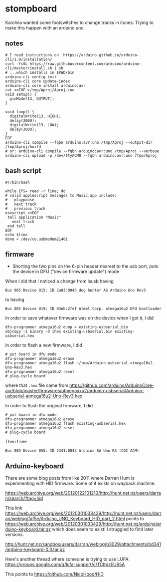 stompboard
==========

Karolina wanted some footswitches to change tracks in itunes.
Trying to make this happen with an arduino uno.

notes
-----

```
# I read instructions on  https://arduino.github.io/arduino-cli/1.0/installation/
curl -fsSL https://raw.githubusercontent.com/arduino/arduino-cli/master/install.sh | sh
# ...which installs in $PWD/bin
arduino-cli config init
arduino-cli core update-index
arduino-cli core install arduino:avr
cat <<EOF >/tmp/Aproj/Aproj.ino
void setup() {
  pinMode(13, OUTPUT);
}

void loop() {
  digitalWrite(13, HIGH);
  delay(3000);
  digitalWrite(13, LOW);
  delay(3000);
}
EOF
arduino-cli compile --fqbn arduino:avr:uno /tmp/Aproj --output-dir /tmp/Aproj/build
# or: arduino-cli compile --fqbn arduino:avr:uno /tmp/Aproj --verbose
arduino-cli upload -p /dev/ttyACM0 --fqbn arduino:avr:uno /tmp/Aproj
```

bash script
-----------

```
#!/bin/bash

while IFS= read -r line; do
# valid applescript messages to Music.app include:
#   playpause
#   next track
#   previous track
osascript <<EOF
 tell application "Music"
   next track
 end tell
EOF
echo $line
done < /dev/cu.usbmodem21401
```

firmware
--------

- Shorting the two pins on the 6-pin header nearest to the usb port,
  puts the device in DFU ("device firmware update") mode

When I did that I noticed a change from lsusb having
```
Bus 005 Device 015: ID 2a03:0043 dog hunter AG Arduino Uno Rev3
```
to having
```
Bus 005 Device 019: ID 03eb:2fef Atmel Corp. atmega16u2 DFU bootloader
```

In order to save whatever firmware was on the device when I got it, I did
```
dfu-programmer atmega16u2 dump > existing-usbserial.bin
objcopy -I binary -O ihex existing-usbserial.bin existing-usbserial.hex
```

In order to flash a new firmware, I did
```
# put board in dfu mode
dfu-programmer atmega16u2 erase
dfu-programmer atmega16u2 flash ~/tmp/Arduino-usbserial-atmega16u2-Uno-Rev3.hex
dfu-programmer atmega16u2 reset
# plug-cycle board
```
where that `.hex` file came from https://github.com/arduino/ArduinoCore-avr/blob/master/firmwares/atmegaxxu2/arduino-usbserial/Arduino-usbserial-atmega16u2-Uno-Rev3.hex


In order to flash the original firmware, I did
```
# put board in dfu mode
dfu-programmer atmega16u2 erase
dfu-programmer atmega16u2 flash existing-usbserial.hex
dfu-programmer atmega16u2 reset
# plug-cycle board
```

Then I see
```
Bus 005 Device 055: ID 2341:0043 Arduino SA Uno R3 (CDC ACM)
```

Arduino-keyboard
--

There are some blog posts from like 2011 where Darran Hunt is experimenting with HID firmware. Some of it exists on wayback machine.

https://web.archive.org/web/20120122101210/http://hunt.net.nz/users/darran/search/?tag=hid

This link
https://web.archive.org/web/20120301033429/http://hunt.net.nz/users/darran/weblog/faf5e/Arduino_UNO_Keyboard_HID_part_2.html
points to
https://web.archive.org/web/20120301033429/http://hunt.net.nz/arduino/arduino-keyboard.tar.gz
which does seem to exist! I struggled to find later versions.

http://hunt.net.nz/sandbox/users/darran/weblog/b3029/attachments/bd341/arduino-keyboard-0.3.tar.gz

Here's another thread where someone is trying to use LUFA:
https://groups.google.com/g/lufa-support/c/TCltpzEU65A

This points to
https://github.com/NicoHood/HID
